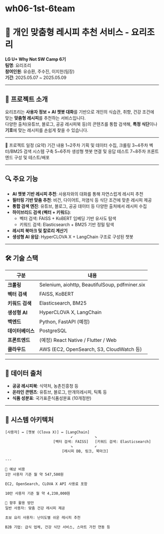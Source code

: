 # wh06-1st-6team

# 🍳 개인 맞춤형 레시피 추천 서비스 - 요리조리

**LG U+ Why Not SW Camp 6기**  
**팀명**: 요리조리  
**참여인원**: 유승환, 주수진, 이지헌(팀장)  
**기간**: 2025.05.07 ~ 2025.05.09  

---

## 🧠 프로젝트 소개

요리조리는 **사용자 정보 + AI 챗봇 대화**를 기반으로 개인의 식습관, 취향, 건강 조건에 맞는 **맞춤형 레시피**를 추천하는 서비스입니다.  
다양한 출처(유튜브, 블로그, 공공 레시피북 등)의 콘텐츠를 통합 검색해, **특정 식단**이나 **기호**에 맞는 레시피를 손쉽게 찾을 수 있습니다.

---

📅 프로젝트 일정 (요약)
기간	내용
1~2주차	기획 및 데이터 수집, 크롤링
3~4주차	벡터/BM25 검색 시스템 구축
5~6주차	생성형 챗봇 연결 및 응답 테스트
7~8주차	프론트엔드 구성 및 테스트/배포

---


## 🔍 주요 기능

- **AI 챗봇 기반 레시피 추천**: 사용자와의 대화를 통해 자연스럽게 레시피 추천
- **필터링 기반 맞춤 추천**: 비건, 다이어트, 저염식 등 식단 조건에 맞춘 레시피 제공
- **통합 검색 엔진**: 유튜브, 블로그, 공공 데이터 등 다양한 출처에서 레시피 수집
- **하이브리드 검색 (벡터 + 키워드)**:
  - 벡터 검색: FAISS + KoBERT 임베딩 기반 유사도 탐색
  - 키워드 검색: Elasticsearch + BM25 기반 정밀 탐색
- **레시피 북마크 및 칼로리 계산기**
- **생성형 AI 응답**: HyperCLOVA X + LangChain 구조로 구성된 챗봇

---

## 🛠️ 기술 스택

| 구분             | 내용                                                  |
|------------------|-------------------------------------------------------|
| **크롤링**       | Selenium, aiohttp, BeautifulSoup, pdfminer.six        |
| **벡터 검색**     | FAISS, KoBERT                                        |
| **키워드 검색**   | Elasticsearch, BM25                                  |
| **생성형 AI**     | HyperCLOVA X, LangChain                              |
| **백엔드**       | Python, FastAPI (예정)                                |
| **데이터베이스** | PostgreSQL                                            |
| **프론트엔드**   | (예정) React Native / Flutter / Web                   |
| **클라우드**     | AWS (EC2, OpenSearch, S3, CloudWatch 등)              |

---

## 📂 데이터 출처

- **공공 레시피북**: 식약처, 농촌진흥청 등
- **온라인 콘텐츠**: 유튜브, 블로그, 만개의레시피, 틱톡 등
- **식품 성분표**: 국가표준식품성분표 (10개정판)

---

## 🧩 시스템 아키텍처

```plaintext
[사용자] ↔ [챗봇 (Clova X)] ↔ [LangChain]
                              ↙          ↘
                      [벡터 검색: FAISS]   [키워드 검색: Elasticsearch]
                              ↘          ↙
                          [레시피 DB, 링크, 북마크]

---

💸 예상 비용
1만 사용자 기준 월 약 547,500원

EC2, OpenSearch, CLOVA X API 사용료 포함

10만 사용자 기준 월 약 4,230,000원

📢 향후 활용 방안
일반 사용자: 맞춤 건강 레시피 제공

초보 요리 사용자: 난이도별 쉬운 레시피 추천

B2B 기업: 급식 업체, 건강 식단 서비스, 스마트 가전 연동 등


